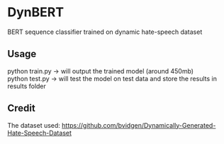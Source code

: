 # DynBERT
BERT sequence classifier trained on dynamic hate-speech dataset

## Usage
python train.py -> will output the trained model (around 450mb)   
python test.py -> will test the model on test data and store the results in results folder

## Credit
The dataset used: https://github.com/bvidgen/Dynamically-Generated-Hate-Speech-Dataset
